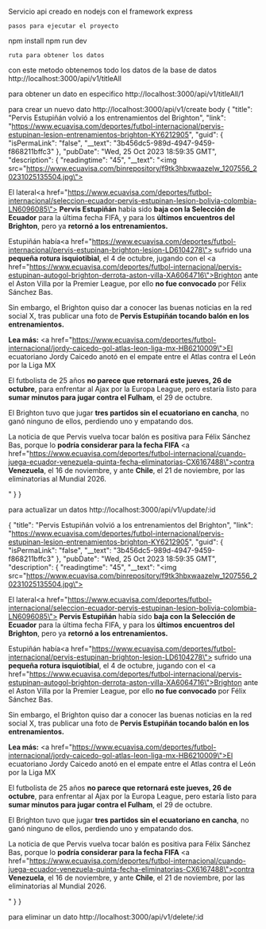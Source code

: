 Servicio api creado en nodejs 
con el framework express
```
pasos para ejecutar el proyecto
```
npm install
npm run dev
```
ruta para obtener los datos
```
con este metodo obtenemos todo los datos de la base de datos
http://localhost:3000/api/v1/titleAll

para obtener un dato en especifico
http://localhost:3000/api/v1/titleAll/1

para crear un nuevo dato
http://localhost:3000/api/v1/create
body
{
    "title": "Pervis Estupiñán volvió a los entrenamientos del Brighton",
    "link": "https://www.ecuavisa.com/deportes/futbol-internacional/pervis-estupinan-lesion-entrenamientos-brighton-KY6212905",
    "guid": {
        "isPermaLink": "false",
        "__text": "3b456dc5-989d-4947-9459-f868211bffc3"
    },
    "pubDate": "Wed, 25 Oct 2023 18:59:35 GMT",
    "description": {
        "readingtime": "45",
        "__text": "<img src=\"https://www.ecuavisa.com/binrepository/f9tk3hbxwaazelw_1207556_20231025135504.jpg\"><p>El lateral<a href=\"https://www.ecuavisa.com/deportes/futbol-internacional/seleccion-ecuador-pervis-estupinan-lesion-bolivia-colombia-LN6096085\"> <b>Pervis Estupiñán</b></a> había sido <b>baja con la Selección de Ecuador</b> para la última fecha FIFA, y para los <b>últimos encuentros del Brighton</b>, pero ya <b>retornó a los entrenamientos.</b></p><p>Estupiñán había<a href=\"https://www.ecuavisa.com/deportes/futbol-internacional/pervis-estupinan-brighton-lesion-LD6104278\"> sufrido una <b>pequeña rotura isquiotibial</b></a>, el 4 de octubre, jugando con el <a href=\"https://www.ecuavisa.com/deportes/futbol-internacional/pervis-estupinan-autogol-brighton-derrota-aston-villa-XA6064716\">Brighton ante el Aston Villa</a> por la Premier League, por ello <b>no fue convocado</b> por Félix Sánchez Bas.</p><p>Sin embargo, el Brighton quiso dar a conocer las buenas noticias en la red social X, tras publicar una foto de <b>Pervis Estupiñán tocando balón en los entrenamientos. </b></p><p><b>Lea más:</b> <a href=\"https://www.ecuavisa.com/deportes/futbol-internacional/jordy-caicedo-gol-atlas-leon-liga-mx-HB6210009\">El ecuatoriano Jordy Caicedo anotó en el empate entre el Atlas contra el León por la Liga MX </a></p><p>El futbolista de 25 años <b>no parece que retornará este jueves, 26 de octubre</b>, para enfrentar al Ajax por la Europa League, pero estaría listo para <b>sumar minutos para jugar contra el Fulham</b>, el 29 de octubre.</p><p>El Brighton tuvo que jugar <b>tres partidos sin el ecuatoriano en cancha</b>, no ganó ninguno de ellos, perdiendo uno y empatando dos. </p><p>La noticia de que Pervis vuelva tocar balón es positiva para Félix Sánchez Bas, porque lo <b>podría considerar para la fecha FIFA</b> <a href=\"https://www.ecuavisa.com/deportes/futbol-internacional/cuando-juega-ecuador-venezuela-quinta-fecha-eliminatorias-CX6167488\">contra <b>Venezuela</b></a>, el 16 de noviembre, y ante <b>Chile</b>, el 21 de noviembre, por las eliminatorias al Mundial 2026.</p>"
    }
}

para actualizar un datos
http://localhost:3000/api/v1/update/:id

{
    "title": "Pervis Estupiñán volvió a los entrenamientos del Brighton",
    "link": "https://www.ecuavisa.com/deportes/futbol-internacional/pervis-estupinan-lesion-entrenamientos-brighton-KY6212905",
    "guid": {
        "isPermaLink": "false",
        "__text": "3b456dc5-989d-4947-9459-f868211bffc3"
    },
    "pubDate": "Wed, 25 Oct 2023 18:59:35 GMT",
    "description": {
        "readingtime": "45",
        "__text": "<img src=\"https://www.ecuavisa.com/binrepository/f9tk3hbxwaazelw_1207556_20231025135504.jpg\"><p>El lateral<a href=\"https://www.ecuavisa.com/deportes/futbol-internacional/seleccion-ecuador-pervis-estupinan-lesion-bolivia-colombia-LN6096085\"> <b>Pervis Estupiñán</b></a> había sido <b>baja con la Selección de Ecuador</b> para la última fecha FIFA, y para los <b>últimos encuentros del Brighton</b>, pero ya <b>retornó a los entrenamientos.</b></p><p>Estupiñán había<a href=\"https://www.ecuavisa.com/deportes/futbol-internacional/pervis-estupinan-brighton-lesion-LD6104278\"> sufrido una <b>pequeña rotura isquiotibial</b></a>, el 4 de octubre, jugando con el <a href=\"https://www.ecuavisa.com/deportes/futbol-internacional/pervis-estupinan-autogol-brighton-derrota-aston-villa-XA6064716\">Brighton ante el Aston Villa</a> por la Premier League, por ello <b>no fue convocado</b> por Félix Sánchez Bas.</p><p>Sin embargo, el Brighton quiso dar a conocer las buenas noticias en la red social X, tras publicar una foto de <b>Pervis Estupiñán tocando balón en los entrenamientos. </b></p><p><b>Lea más:</b> <a href=\"https://www.ecuavisa.com/deportes/futbol-internacional/jordy-caicedo-gol-atlas-leon-liga-mx-HB6210009\">El ecuatoriano Jordy Caicedo anotó en el empate entre el Atlas contra el León por la Liga MX </a></p><p>El futbolista de 25 años <b>no parece que retornará este jueves, 26 de octubre</b>, para enfrentar al Ajax por la Europa League, pero estaría listo para <b>sumar minutos para jugar contra el Fulham</b>, el 29 de octubre.</p><p>El Brighton tuvo que jugar <b>tres partidos sin el ecuatoriano en cancha</b>, no ganó ninguno de ellos, perdiendo uno y empatando dos. </p><p>La noticia de que Pervis vuelva tocar balón es positiva para Félix Sánchez Bas, porque lo <b>podría considerar para la fecha FIFA</b> <a href=\"https://www.ecuavisa.com/deportes/futbol-internacional/cuando-juega-ecuador-venezuela-quinta-fecha-eliminatorias-CX6167488\">contra <b>Venezuela</b></a>, el 16 de noviembre, y ante <b>Chile</b>, el 21 de noviembre, por las eliminatorias al Mundial 2026.</p>"
    }
}

para eliminar un dato
http://localhost:3000/api/v1/delete/:id

```
